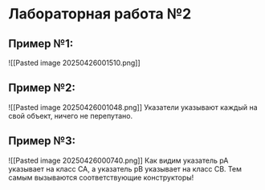 # Лабораторная работа №2

## Пример №1:
![[Pasted image 20250426001510.png]]
## Пример №2:
![[Pasted image 20250426001048.png]]
Указатели указывают каждый на свой объект, ничего не перепутано.

## Пример №3:
![[Pasted image 20250426000740.png]]
Как видим указатель pA указывает на класс CA,
а указатель pB указывает на класс CB.
Тем самым вызываются соответствующие конструкторы!